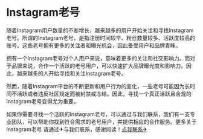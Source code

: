 # Instagram老号

随着Instagram用户数量的不断增长，越来越多的用户开始关注和寻找Instagram老号。所谓的Instagram老号，是指注册时间较早、粉丝数量较多、活跃度较高的账号。这些老号拥有更多的关注者和曝光机会，因此备受用户和品牌青睐。

拥有一个Instagram老号对个人用户来说，意味着更多的关注和社交影响力。而对于品牌来说，合作一个活跃的老号用户，可以快速扩大品牌曝光度和影响力。因此，越来越多的人开始寻找和关注Instagram老号。

然而，随着Instagram平台的不断更新和用户行为的变化，一些老号可能因为长时间不活跃或者违反社区规定而被封禁或冻结。因此，寻找一个真正活跃且合规的Instagram老号变得尤为重要。

如果你需要寻找一个活跃的Instagram老号，可以通过与我们联系，我们有一支专业团队，可以帮助你找到符合需求的老号用户，并提供相应的合作服务。更多关于Instagram老号 请通过✈与我们联系，感谢阅读！[点我联系✈](https://www.G208.com)